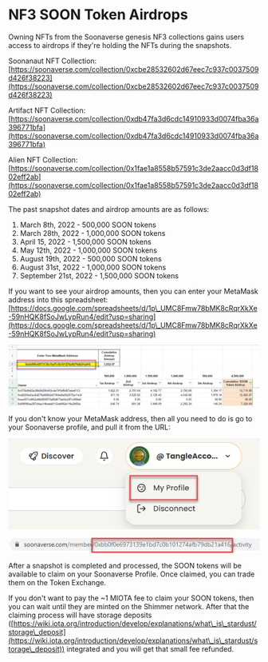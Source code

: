 # NF3 SOON Token Airdrops

Owning NFTs from the Soonaverse genesis NF3 collections gains users access to airdrops if they're holding the NFTs during the snapshots.

Soonanaut NFT Collection: [https://soonaverse.com/collection/0xcbe28532602d67eec7c937c0037509d426f38223](https://soonaverse.com/collection/0xcbe28532602d67eec7c937c0037509d426f38223)

Artifact NFT Collection: [https://soonaverse.com/collection/0xdb47fa3d6cdc14910933d0074fba36a396771bfa](https://soonaverse.com/collection/0xdb47fa3d6cdc14910933d0074fba36a396771bfa)

Alien NFT Collection: [https://soonaverse.com/collection/0x1fae1a8558b57591c3de2aacc0d3df1802eff2ab](https://soonaverse.com/collection/0x1fae1a8558b57591c3de2aacc0d3df1802eff2ab)

The past snapshot dates and airdrop amounts are as follows:

1. March 8th, 2022 - 500,000 SOON tokens
2. March 28th, 2022 - 1,000,000 SOON tokens
3. April 15, 2022 - 1,500,000 SOON tokens
4. May 12th, 2022 - 1,000,000 SOON tokens
5. August 19th, 2022 - 500,000 SOON tokens
6. August 31st, 2022 - 1,000,000 SOON tokens
7. September 21st, 2022 - 1,500,000 SOON tokens

If you want to see your airdrop amounts, then you can enter your MetaMask address into this spreadsheet: [https://docs.google.com/spreadsheets/d/1p\_UMC8Fmw78bMK8cRqrXkXe-59nHQK8fSoJwLypRun4/edit?usp=sharing](https://docs.google.com/spreadsheets/d/1p\_UMC8Fmw78bMK8cRqrXkXe-59nHQK8fSoJwLypRun4/edit?usp=sharing)

![](<../.gitbook/assets/image (6) (2).png>)

If you don't know your MetaMask address, then all you need to do is go to your Soonaverse profile, and pull it from the URL:



![](<../.gitbook/assets/image (1) (1) (4).png>)

![](<../.gitbook/assets/image (2) (1).png>)



After a snapshot is completed and processed, the SOON tokens will be available to claim on your Soonaverse Profile. Once claimed, you can trade them on the Token Exchange.

If you don't want to pay the \~1 MIOTA fee to claim your SOON tokens, then you can wait until they are minted on the Shimmer network. After that the claiming process will have storage deposits ([https://wiki.iota.org/introduction/develop/explanations/what\_is\_stardust/storage\_deposit](https://wiki.iota.org/introduction/develop/explanations/what\_is\_stardust/storage\_deposit)) integrated and you will get that small fee refunded.

